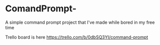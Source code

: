 # ComandPrompt-
A simple command prompt project that I've made while bored in my free time



Trello board is here https://trello.com/b/0dbSQ3YI/command-prompt
